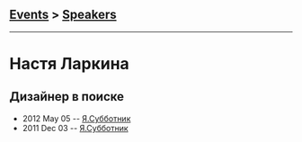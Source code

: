 ## [Events](../README.md) > [Speakers](../speakers.md)
---

# Настя Ларкина

## Дизайнер в поиске
- 2012 May 05 -- [Я.Субботник](https://events.yandex.ru/lib/talks/109/)    
- 2011 Dec 03 -- [Я.Субботник](https://events.yandex.ru/lib/talks/166/)    
